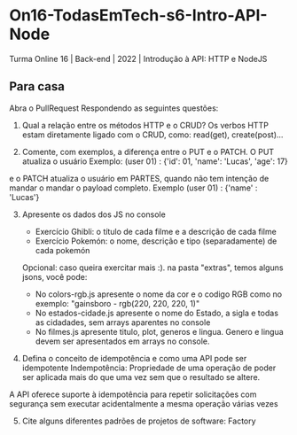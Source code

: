 # On16-TodasEmTech-s6-Intro-API-Node
Turma Online 16 | Back-end | 2022 | Introdução à API:
HTTP e NodeJS

## Para casa
Abra o PullRequest Respondendo as seguintes questões:

1) Qual a relação entre os métodos HTTP e o CRUD?
Os verbos HTTP estam diretamente ligado com o CRUD, como: read(get), create(post)... 


2) Comente, com exemplos, a diferença entre o PUT e o PATCH.
O PUT atualiza o usuário 
Exemplo: (user 01) :
{'id': 01, 'name': 'Lucas', 'age': 17}

e o PATCH atualiza o usuário em PARTES, quando não tem intenção de mandar o mandar o payload completo.
Exemplo (user 01) :
{'name' : 'Lucas'}

3) Apresente os dados dos JS no console
    - Exercício Ghibli: o título de cada filme e a descrição de cada filme
    - Exercício Pokemón: o nome, descrição e tipo (separadamente) de cada pokemón

    Opcional: caso queira exercitar mais :). na pasta "extras", temos alguns jsons, você pode:
    - No colors-rgb.js apresente o nome da cor e o codigo RGB como no exemplo: "gainsboro - rgb(220, 220, 220, 1)"
    - No estados-cidade.js apresente o nome do Estado, a sigla e todas as cidadades, sem arrays aparentes no console
    - No filmes.js apresente titulo, plot, generos e lingua. Genero e lingua devem ser apresentados em arrays no console.

4) Defina o conceito de idempotência e como uma API pode ser idempotente
Indempotência: Propriedade de uma operação de poder ser aplicada mais do que uma vez sem que o resultado se altere.

A API oferece suporte à idempotência para repetir solicitações com segurança sem executar acidentalmente a mesma operação várias vezes

5) Cite alguns diferentes padrões de projetos de software: Factory